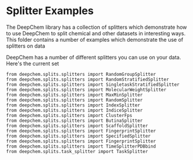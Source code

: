 # Splitter Examples

The DeepChem library has a collection of splitters which demonstrate
how to use DeepChem to split chemical and other datasets in
interesting ways. This folder contains a number of examples which
demonstrate the use of splitters on data

DeepChem has a number of different splitters you can use on your data. Here's the current set

```
from deepchem.splits.splitters import RandomGroupSplitter
from deepchem.splits.splitters import RandomStratifiedSplitter
from deepchem.splits.splitters import SingletaskStratifiedSplitter
from deepchem.splits.splitters import MolecularWeightSplitter
from deepchem.splits.splitters import MaxMinSplitter
from deepchem.splits.splitters import RandomSplitter
from deepchem.splits.splitters import IndexSplitter
from deepchem.splits.splitters import IndiceSplitter
from deepchem.splits.splitters import ClusterFps
from deepchem.splits.splitters import ButinaSplitter
from deepchem.splits.splitters import ScaffoldSplitter
from deepchem.splits.splitters import FingerprintSplitter
from deepchem.splits.splitters import SpecifiedSplitter
from deepchem.splits.splitters import FingerprintSplitter
from deepchem.splits.splitters import TimeSplitterPDBbind
from deepchem.splits.task_splitter import TaskSplitter
```

